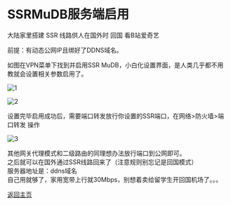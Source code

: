 # SSRMuDB服务端启用          

大陆家里搭建 SSR 线路供人在国外时 回国 看B站爱奇艺              

前提：有动态公网IP且绑好了DDNS域名。                

如图在VPN菜单下找到并启用SSR MuDB，小白化设置界面，是人类几乎都不用教就会设置相关参数启用了。       

![1](https://user-images.githubusercontent.com/73426989/150643972-3969e01d-dab7-4527-a8e0-84f59b75c37b.jpg)        

![2](https://user-images.githubusercontent.com/73426989/150643978-87683444-0654-4611-8463-37dc860878bc.png)             

设置完毕启用成功后，需要端口转发放行你设置的SSR端口，在网络>防火墙>端口转发 操作      

![3](https://user-images.githubusercontent.com/73426989/150644002-59980a1f-3a1d-416c-80ef-305f1f857714.png)        

其他网关代理模式和二级路由的同理想办法放行端口到公网即可。               
之后就可以在国外通过SSR线路回来了（注意规则别忘记是回国模式）            
服务器地址是：ddns域名            
自己用就够了，家用宽带上行就30Mbps，别想着卖给留学生开回国机场了。。。                 


[返回主页](../README.md)                

